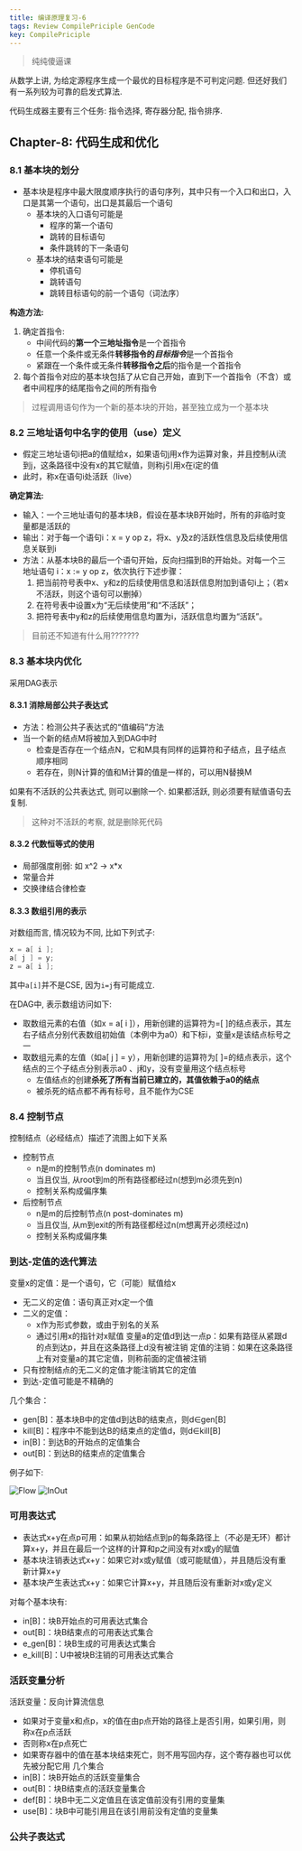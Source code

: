 ```yaml
---
title: 编译原理复习-6
tags: Review CompilePriciple GenCode
key: CompilePriciple
---
```


> 纯纯傻逼课

<!--more-->

从数学上讲, 为给定源程序生成一个最优的目标程序是不可判定问题. 但还好我们有一系列较为可靠的启发式算法.

代码生成器主要有三个任务: 指令选择, 寄存器分配, 指令排序.

## Chapter-8: 代码生成和优化


### 8.1 基本块的划分

-  基本块是程序中最大限度顺序执行的语句序列，其中只有一个入口和出口，入口是其第一个语句，出口是其最后一个语句
    * 基本块的入口语句可能是
        - 程序的第一个语句
        - 跳转的目标语句
        - 条件跳转的下一条语句
    * 基本块的结束语句可能是
        - 停机语句
        - 跳转语句
        - 跳转目标语句的前一个语句（词法序）

**构造方法:**
1. 确定首指令:
   - 中间代码的**第一个三地址指令**是一个首指令
   - 任意一个条件或无条件**转移指令的*目标指令***是一个首指令
   - 紧跟在一个条件或无条件**转移指令之后**的指令是一个首指令
2. 每个首指令对应的基本块包括了从它自己开始，直到下一个首指令（不含）或者中间程序的结尾指令之间的所有指令

> 过程调用语句作为一个新的基本块的开始，甚至独立成为一个基本块

### 8.2 三地址语句中名字的使用（use）定义

- 假定三地址语句i把a的值赋给x，如果语句j用x作为运算对象，并且控制从i流到j，这条路径中没有x的其它赋值，则称j引用x在i定的值
- 此时，称x在语句i处活跃（live）

**确定算法:**
- 输入：一个三地址语句的基本块B，假设在基本块B开始时，所有的非临时变量都是活跃的
- 输出：对于每一个语句i：x  = y op z，将x、y及z的活跃性信息及后续使用信息关联到i
- 方法：从基本块B的最后一个语句开始，反向扫描到B的开始处。对每一个三地址语句 i：x  := y op z，依次执行下述步骤：
    1. 把当前符号表中x、y和z的后续使用信息和活跃信息附加到语句i上；（若x不活跃，则这个语句可以删掉）
    2. 在符号表中设置x为“无后续使用”和“不活跃”；
    3. 把符号表中y和z的后续使用信息均置为i，活跃信息均置为“活跃”。 

> 目前还不知道有什么用???????


### 8.3 基本块内优化

采用DAG表示

#### 8.3.1 消除局部公共子表达式

- 方法：检测公共子表达式的“值编码”方法
- 当一个新的结点M将被加入到DAG中时
  - 检查是否存在一个结点N，它和M具有同样的运算符和子结点，且子结点顺序相同
  - 若存在，则N计算的值和M计算的值是一样的，可以用N替换M

如果有不活跃的公共表达式, 则可以删除一个. 如果都活跃, 则必须要有赋值语句去复制.

> 这种对不活跃的考察, 就是删除死代码

#### 8.3.2 代数恒等式的使用

- 局部强度削弱: 如 x^2 -> x*x
- 常量合并
- 交换律结合律检查


#### 8.3.3 数组引用的表示

对数组而言, 情况较为不同, 比如下列式子:

```cpp
x = a[ i ];
a[ j ] = y;
z = a[ i ];
```

其中`a[i]`并不是CSE, 因为`i=j`有可能成立.

在DAG中, 表示数组访问如下:

- 取数组元素的右值（如x = a[ i ]），用新创建的运算符为=[ ]的结点表示，其左右子结点分别代表数组初始值（本例中为a0）和下标i，变量x是该结点标号之一
- 取数组元素的左值（如a[ j ] = y），用新创建的运算符为[ ]=的结点表示，这个结点的三个子结点分别表示a0 、j和y，没有变量用这个结点标号
  - 左值结点的创建**杀死了所有当前已建立的，其值依赖于a0的结点**
  - 被杀死的结点都不再有标号，且不能作为CSE


### 8.4 控制节点

控制结点（必经结点）描述了流图上如下关系

- 控制节点
  - n是m的控制节点(n dominates m)
  - 当且仅当, 从root到m的所有路径都经过n(想到m必须先到n)
  - 控制关系构成偏序集
- 后控制节点
  - n是m的后控制节点(n post-dominates m)
  - 当且仅当, 从m到exit的所有路径都经过n(m想离开必须经过n)
  - 控制关系构成偏序集



### 到达-定值的迭代算法

变量x的定值：是一个语句，它（可能）赋值给x
- 无二义的定值：语句真正对x定一个值
- 二义的定值：
  - x作为形式参数，或由于别名的关系
  - 通过引用x的指针对x赋值
变量a的定值d到达一点p：如果有路径从紧跟d的点到达p，并且在这条路径上d没有被注销
定值的注销：如果在这条路径上有对变量a的其它定值，则称前面的定值被注销
- 只有控制结点的无二义的定值才能注销其它的定值
- 到达-定值可能是不精确的

几个集合：
- gen[B]：基本块B中的定值d到达B的结束点，则d∈gen[B]
- kill[B]：程序中不能到达B的结束点的定值d，则d∈kill[B]
- in[B]：到达B的开始点的定值集合
- out[B]：到达B的结束点的定值集合

例子如下:

![Flow]()
![InOut]()

### 可用表达式

- 表达式x+y在点p可用：如果从初始结点到p的每条路径上（不必是无环）都计算x+y，并且在最后一个这样的计算和p之间没有对x或y的赋值
- 基本块注销表达式x+y：如果它对x或y赋值（或可能赋值），并且随后没有重新计算x+y
- 基本块产生表达式x+y：如果它计算x+y，并且随后没有重新对x或y定义

对每个基本块有:

- in[B]：块B开始点的可用表达式集合
- out[B]：块B结束点的可用表达式集合
- e_gen[B]：块B生成的可用表达式集合
- e_kill[B]：U中被块B注销的可用表达式集合


### 活跃变量分析

活跃变量：反向计算流信息
- 如果对于变量x和点p，x的值在由p点开始的路径上是否引用，如果引用，则称x在p点活跃
- 否则称x在p点死亡
- 如果寄存器中的值在基本块结束死亡，则不用写回内存，这个寄存器也可以优先被分配它用
几个集合
- in[B]：块B开始点的活跃变量集合
- out[B]：块B结束点的活跃变量集合
- def[B]：块B中无二义定值且在该定值前没有引用的变量集
- use[B]：块B中可能引用且在该引用前没有定值的变量集


### 公共子表达式












